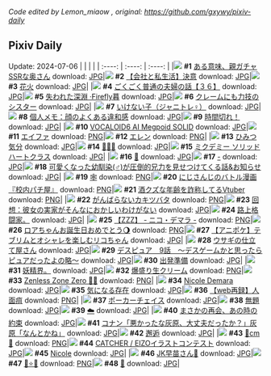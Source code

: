*Code edited by Lemon_miaow , original: https://github.com/gxywy/pixiv-daily*
## Pixiv Daily 
Update: 2024-07-06
|      |      |      |
| :----: | :----: | :----: |
|![](https://pximg.lemonmiaow.xyz/c/240x480/img-master/img/2024/07/04/00/05/02/120216526_p0_master1200.jpg) **#1** [ある意味、親ガチャSSRな奥さん](https://www.pixiv.net/artworks/120216526) download: [JPG](https://pximg.lemonmiaow.xyz/img-original/img/2024/07/04/00/05/02/120216526_p0.jpg)|![](https://pximg.lemonmiaow.xyz/c/240x480/img-master/img/2024/07/05/12/00/11/120252976_p0_master1200.jpg) **#2** [【会社と私生活】決意](https://www.pixiv.net/artworks/120252976) download: [JPG](https://pximg.lemonmiaow.xyz/img-original/img/2024/07/05/12/00/11/120252976_p0.jpg)|![](https://pximg.lemonmiaow.xyz/c/240x480/img-master/img/2024/07/04/00/00/25/120216152_p0_master1200.jpg) **#3** [花火](https://www.pixiv.net/artworks/120216152) download: [JPG](https://pximg.lemonmiaow.xyz/img-original/img/2024/07/04/00/00/25/120216152_p0.jpg)|
|![](https://pximg.lemonmiaow.xyz/c/240x480/img-master/img/2024/07/04/17/00/18/120231176_p0_master1200.jpg) **#4** [ごくごく普通の夫婦の話【３６】](https://www.pixiv.net/artworks/120231176) download: [JPG](https://pximg.lemonmiaow.xyz/img-original/img/2024/07/04/17/00/18/120231176_p0.jpg)|![](https://pximg.lemonmiaow.xyz/c/240x480/img-master/img/2024/07/04/00/00/20/120216120_p0_master1200.jpg) **#5** [失われた深淵 ·Firefly暮](https://www.pixiv.net/artworks/120216120) download: [JPG](https://pximg.lemonmiaow.xyz/img-original/img/2024/07/04/00/00/20/120216120_p0.jpg)|![](https://pximg.lemonmiaow.xyz/c/240x480/img-master/img/2024/07/04/19/38/30/120234569_p0_master1200.jpg) **#6** [クレームにも力技のシスター](https://www.pixiv.net/artworks/120234569) download: [JPG](https://pximg.lemonmiaow.xyz/img-original/img/2024/07/04/19/38/30/120234569_p0.jpg)|
|![](https://pximg.lemonmiaow.xyz/c/240x480/img-master/img/2024/07/04/19/34/18/120234486_p0_master1200.jpg) **#7** [いけない子（ジャニトレ♀）](https://www.pixiv.net/artworks/120234486) download: [JPG](https://pximg.lemonmiaow.xyz/img-original/img/2024/07/04/19/34/18/120234486_p0.jpg)|![](https://pximg.lemonmiaow.xyz/c/240x480/img-master/img/2024/07/04/06/00/10/120222261_p0_master1200.jpg) **#8** [個人メモ：顔のよくある違和感](https://www.pixiv.net/artworks/120222261) download: [JPG](https://pximg.lemonmiaow.xyz/img-original/img/2024/07/04/06/00/10/120222261_p0.jpg)|![](https://pximg.lemonmiaow.xyz/c/240x480/img-master/img/2024/07/05/07/30/01/120249776_p0_master1200.jpg) **#9** [時間切れ！](https://www.pixiv.net/artworks/120249776) download: [JPG](https://pximg.lemonmiaow.xyz/img-original/img/2024/07/05/07/30/01/120249776_p0.jpg)|
|![](https://pximg.lemonmiaow.xyz/c/240x480/img-master/img/2024/07/04/20/00/07/120235070_p0_master1200.jpg) **#10** [VOCALOID6 AI Megpoid SOLID](https://www.pixiv.net/artworks/120235070) download: [JPG](https://pximg.lemonmiaow.xyz/img-original/img/2024/07/04/20/00/07/120235070_p0.jpg)|![](https://pximg.lemonmiaow.xyz/c/240x480/img-master/img/2024/07/05/00/00/04/120242554_p0_master1200.jpg) **#11** [エイファ](https://www.pixiv.net/artworks/120242554) download: [PNG](https://pximg.lemonmiaow.xyz/img-original/img/2024/07/05/00/00/04/120242554_p0.png)|![](https://pximg.lemonmiaow.xyz/c/240x480/img-master/img/2024/07/04/21/55/22/120238636_p0_master1200.jpg) **#12** [エレン](https://www.pixiv.net/artworks/120238636) download: [PNG](https://pximg.lemonmiaow.xyz/img-original/img/2024/07/04/21/55/22/120238636_p0.png)|
|![](https://pximg.lemonmiaow.xyz/c/240x480/img-master/img/2024/07/05/20/00/07/120262001_p0_master1200.jpg) **#13** [ひみつ気分](https://www.pixiv.net/artworks/120262001) download: [JPG](https://pximg.lemonmiaow.xyz/img-original/img/2024/07/05/20/00/07/120262001_p0.jpg)|![](https://pximg.lemonmiaow.xyz/c/240x480/img-master/img/2024/07/04/00/00/18/120216112_p0_master1200.jpg) **#14** [🐾❌🐾](https://www.pixiv.net/artworks/120216112) download: [JPG](https://pximg.lemonmiaow.xyz/img-original/img/2024/07/04/00/00/18/120216112_p0.jpg)|![](https://pximg.lemonmiaow.xyz/c/240x480/img-master/img/2024/07/04/03/06/36/120220463_p0_master1200.jpg) **#15** [ミクデミー ソリッドハートクラス](https://www.pixiv.net/artworks/120220463) download: [JPG](https://pximg.lemonmiaow.xyz/img-original/img/2024/07/04/03/06/36/120220463_p0.jpg)|
|![](https://pximg.lemonmiaow.xyz/c/240x480/img-master/img/2024/07/05/00/58/28/120244584_p0_master1200.jpg) **#16** [🦈](https://www.pixiv.net/artworks/120244584) download: [JPG](https://pximg.lemonmiaow.xyz/img-original/img/2024/07/05/00/58/28/120244584_p0.jpg)|![](https://pximg.lemonmiaow.xyz/c/240x480/img-master/img/2024/07/04/00/00/39/120216208_p0_master1200.jpg) **#17** [-](https://www.pixiv.net/artworks/120216208) download: [JPG](https://pximg.lemonmiaow.xyz/img-original/img/2024/07/04/00/00/39/120216208_p0.jpg)|![](https://pximg.lemonmiaow.xyz/c/240x480/img-master/img/2024/07/05/12/00/35/120253028_p0_master1200.jpg) **#18** [可愛くなった幼馴染(♂)が圧倒的兄力を見せつけてくる話&お知らせ](https://www.pixiv.net/artworks/120253028) download: [JPG](https://pximg.lemonmiaow.xyz/img-original/img/2024/07/05/12/00/35/120253028_p0.jpg)|
|![](https://pximg.lemonmiaow.xyz/c/240x480/img-master/img/2024/07/04/00/08/59/120216664_p0_master1200.jpg) **#19** [🕸️](https://www.pixiv.net/artworks/120216664) download: [PNG](https://pximg.lemonmiaow.xyz/img-original/img/2024/07/04/00/08/59/120216664_p0.png)|![](https://pximg.lemonmiaow.xyz/c/240x480/img-master/img/2024/07/04/20/17/43/120235627_p0_master1200.jpg) **#20** [にじさんじのバトル漫画『校内パチ屋』](https://www.pixiv.net/artworks/120235627) download: [PNG](https://pximg.lemonmiaow.xyz/img-original/img/2024/07/04/20/17/43/120235627_p0.png)|![](https://pximg.lemonmiaow.xyz/c/240x480/img-master/img/2024/07/04/21/18/49/120237513_p0_master1200.jpg) **#21** [酒クズな年齢を詐称してるVtuber](https://www.pixiv.net/artworks/120237513) download: [PNG](https://pximg.lemonmiaow.xyz/img-original/img/2024/07/04/21/18/49/120237513_p0.png)|
|![](https://pximg.lemonmiaow.xyz/c/240x480/img-master/img/2024/07/04/23/10/06/120241025_p0_master1200.jpg) **#22** [がんばらないカキツバタ](https://www.pixiv.net/artworks/120241025) download: [PNG](https://pximg.lemonmiaow.xyz/img-original/img/2024/07/04/23/10/06/120241025_p0.png)|![](https://pximg.lemonmiaow.xyz/c/240x480/img-master/img/2024/07/05/00/08/07/120243152_p0_master1200.jpg) **#23** [回想：彼女の実家がそんなにおかしいわけがない](https://www.pixiv.net/artworks/120243152) download: [JPG](https://pximg.lemonmiaow.xyz/img-original/img/2024/07/05/00/08/07/120243152_p0.jpg)|![](https://pximg.lemonmiaow.xyz/c/240x480/img-master/img/2024/07/04/18/41/12/120233274_p0_master1200.jpg) **#24** [路上格闘家。](https://www.pixiv.net/artworks/120233274) download: [JPG](https://pximg.lemonmiaow.xyz/img-original/img/2024/07/04/18/41/12/120233274_p0.jpg)|
|![](https://pximg.lemonmiaow.xyz/c/240x480/img-master/img/2024/07/04/09/32/06/120224790_p0_master1200.jpg) **#25** [【ZZZ】 -  ニコ・デマラ -](https://www.pixiv.net/artworks/120224790) download: [PNG](https://pximg.lemonmiaow.xyz/img-original/img/2024/07/04/09/32/06/120224790_p0.png)|![](https://pximg.lemonmiaow.xyz/c/240x480/img-master/img/2024/07/04/09/02/46/120224466_p0_master1200.jpg) **#26** [ロアちゃんお誕生日おめでとう🌖](https://www.pixiv.net/artworks/120224466) download: [PNG](https://pximg.lemonmiaow.xyz/img-original/img/2024/07/04/09/02/46/120224466_p0.png)|![](https://pximg.lemonmiaow.xyz/c/240x480/img-master/img/2024/07/04/01/47/19/120219237_p0_master1200.jpg) **#27** [【アニポケ】テブリムとオシャレを楽しむリコちゃん](https://www.pixiv.net/artworks/120219237) download: [JPG](https://pximg.lemonmiaow.xyz/img-original/img/2024/07/04/01/47/19/120219237_p0.jpg)|
|![](https://pximg.lemonmiaow.xyz/c/240x480/img-master/img/2024/07/04/12/05/02/120226841_p0_master1200.jpg) **#28** [ウサギの仕立て屋さん](https://www.pixiv.net/artworks/120226841) download: [JPG](https://pximg.lemonmiaow.xyz/img-original/img/2024/07/04/12/05/02/120226841_p0.jpg)|![](https://pximg.lemonmiaow.xyz/c/240x480/img-master/img/2024/07/05/15/04/47/120255730_p0_master1200.jpg) **#29** [デスピュア　9話　〜デスゲームかと思ったらピュアだったよの略〜](https://www.pixiv.net/artworks/120255730) download: [JPG](https://pximg.lemonmiaow.xyz/img-original/img/2024/07/05/15/04/47/120255730_p0.jpg)|![](https://pximg.lemonmiaow.xyz/c/240x480/img-master/img/2024/07/04/00/00/01/120216026_p0_master1200.jpg) **#30** [出発準備](https://www.pixiv.net/artworks/120216026) download: [JPG](https://pximg.lemonmiaow.xyz/img-original/img/2024/07/04/00/00/01/120216026_p0.jpg)|
|![](https://pximg.lemonmiaow.xyz/c/240x480/img-master/img/2024/07/04/21/11/41/120237314_p0_master1200.jpg) **#31** [妖精界。](https://www.pixiv.net/artworks/120237314) download: [JPG](https://pximg.lemonmiaow.xyz/img-original/img/2024/07/04/21/11/41/120237314_p0.jpg)|![](https://pximg.lemonmiaow.xyz/c/240x480/img-master/img/2024/07/05/20/30/03/120262989_p0_master1200.jpg) **#32** [爆盛り生クリーム](https://www.pixiv.net/artworks/120262989) download: [PNG](https://pximg.lemonmiaow.xyz/img-original/img/2024/07/05/20/30/03/120262989_p0.png)|![](https://pximg.lemonmiaow.xyz/c/240x480/img-master/img/2024/07/04/11/05/19/120225949_p0_master1200.jpg) **#33** [Zenless Zone Zero 🐰💨](https://www.pixiv.net/artworks/120225949) download: [PNG](https://pximg.lemonmiaow.xyz/img-original/img/2024/07/04/11/05/19/120225949_p0.png)|
|![](https://pximg.lemonmiaow.xyz/c/240x480/img-master/img/2024/07/04/01/53/50/120217853_p0_master1200.jpg) **#34** [Nicole Demara](https://www.pixiv.net/artworks/120217853) download: [JPG](https://pximg.lemonmiaow.xyz/img-original/img/2024/07/04/01/53/50/120217853_p0.jpg)|![](https://pximg.lemonmiaow.xyz/c/240x480/img-master/img/2024/07/04/12/00/20/120226749_p0_master1200.jpg) **#35** [気になる存在](https://www.pixiv.net/artworks/120226749) download: [JPG](https://pximg.lemonmiaow.xyz/img-original/img/2024/07/04/12/00/20/120226749_p0.jpg)|![](https://pximg.lemonmiaow.xyz/c/240x480/img-master/img/2024/07/04/18/57/55/120233633_p0_master1200.jpg) **#36** [【web再録】人面疽](https://www.pixiv.net/artworks/120233633) download: [PNG](https://pximg.lemonmiaow.xyz/img-original/img/2024/07/04/18/57/55/120233633_p0.png)|
|![](https://pximg.lemonmiaow.xyz/c/240x480/img-master/img/2024/07/04/00/00/27/120216166_p0_master1200.jpg) **#37** [ポーカーチェイス](https://www.pixiv.net/artworks/120216166) download: [JPG](https://pximg.lemonmiaow.xyz/img-original/img/2024/07/04/00/00/27/120216166_p0.jpg)|![](https://pximg.lemonmiaow.xyz/c/240x480/img-master/img/2024/07/04/12/00/01/120226683_p0_master1200.jpg) **#38** [無題](https://www.pixiv.net/artworks/120226683) download: [JPG](https://pximg.lemonmiaow.xyz/img-original/img/2024/07/04/12/00/01/120226683_p0.jpg)|![](https://pximg.lemonmiaow.xyz/c/240x480/img-master/img/2024/07/04/00/00/56/120216249_p0_master1200.jpg) **#39** [☁️](https://www.pixiv.net/artworks/120216249) download: [JPG](https://pximg.lemonmiaow.xyz/img-original/img/2024/07/04/00/00/56/120216249_p0.jpg)|
|![](https://pximg.lemonmiaow.xyz/c/240x480/img-master/img/2024/07/04/07/58/15/120223695_p0_master1200.jpg) **#40** [まさかの再会、あの時の約束](https://www.pixiv.net/artworks/120223695) download: [JPG](https://pximg.lemonmiaow.xyz/img-original/img/2024/07/04/07/58/15/120223695_p0.jpg)|![](https://pximg.lemonmiaow.xyz/c/240x480/img-master/img/2024/07/04/17/57/12/120232192_p0_master1200.jpg) **#41** [コナン「悪かったな灰原、大丈夫だったか？」灰原「なんとかね」](https://www.pixiv.net/artworks/120232192) download: [JPG](https://pximg.lemonmiaow.xyz/img-original/img/2024/07/04/17/57/12/120232192_p0.jpg)|![](https://pximg.lemonmiaow.xyz/c/240x480/img-master/img/2024/07/05/20/07/20/120262337_p0_master1200.jpg) **#42** [邂逅](https://www.pixiv.net/artworks/120262337) download: [JPG](https://pximg.lemonmiaow.xyz/img-original/img/2024/07/05/20/07/20/120262337_p0.jpg)|
|![](https://pximg.lemonmiaow.xyz/c/240x480/img-master/img/2024/07/04/20/40/26/120236277_p0_master1200.jpg) **#43** [💜cm💛](https://www.pixiv.net/artworks/120236277) download: [PNG](https://pximg.lemonmiaow.xyz/img-original/img/2024/07/04/20/40/26/120236277_p0.png)|![](https://pximg.lemonmiaow.xyz/c/240x480/img-master/img/2024/07/05/19/27/44/120261164_p0_master1200.jpg) **#44** [CATCHER / EIZOイラストコンテスト](https://www.pixiv.net/artworks/120261164) download: [JPG](https://pximg.lemonmiaow.xyz/img-original/img/2024/07/05/19/27/44/120261164_p0.jpg)|![](https://pximg.lemonmiaow.xyz/c/240x480/img-master/img/2024/07/04/12/12/52/120226962_p0_master1200.jpg) **#45** [Nicole](https://www.pixiv.net/artworks/120226962) download: [JPG](https://pximg.lemonmiaow.xyz/img-original/img/2024/07/04/12/12/52/120226962_p0.jpg)|
|![](https://pximg.lemonmiaow.xyz/c/240x480/img-master/img/2024/07/04/00/00/30/120216175_p0_master1200.jpg) **#46** [JK早苗さん🐍](https://www.pixiv.net/artworks/120216175) download: [JPG](https://pximg.lemonmiaow.xyz/img-original/img/2024/07/04/00/00/30/120216175_p0.jpg)|![](https://pximg.lemonmiaow.xyz/c/240x480/img-master/img/2024/07/04/03/11/04/120220522_p0_master1200.jpg) **#47** [🦋⭐🌙](https://www.pixiv.net/artworks/120220522) download: [PNG](https://pximg.lemonmiaow.xyz/img-original/img/2024/07/04/03/11/04/120220522_p0.png)|![](https://pximg.lemonmiaow.xyz/c/240x480/img-master/img/2024/07/04/00/00/02/120216029_p0_master1200.jpg) **#48** [💛](https://www.pixiv.net/artworks/120216029) download: [JPG](https://pximg.lemonmiaow.xyz/img-original/img/2024/07/04/00/00/02/120216029_p0.jpg)|
